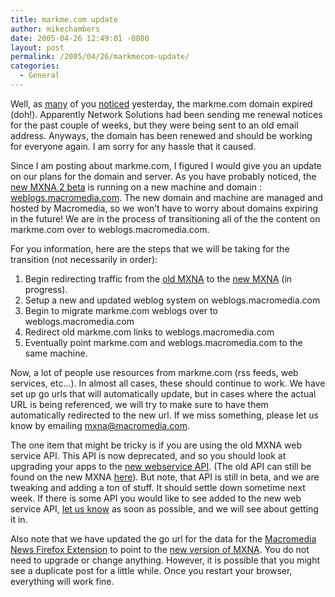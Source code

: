 ```yaml
---
title: markme.com update
author: mikechambers
date: 2005-04-26 12:49:01 -0800
layout: post
permalink: /2005/04/26/markmecom-update/
categories:
  - General
---
```



Well, as [many][1] of you [noticed][2] yesterday, the markme.com domain expired (doh!). Apparently Network Solutions had been sending me renewal notices for the past couple of weeks, but they were being sent to an old email address. Anyways, the domain has been renewed and should be working for everyone again. I am sorry for any hassle that it caused.  
<!--more-->

  
Since I am posting about markme.com, I figured I would give you an update on our plans for the domain and server. As you have probably noticed, the [new MXNA 2 beta][3] is running on a new machine and domain : [weblogs.macromedia.com][4]. The new domain and machine are managed and hosted by Macromedia, so we won&#8217;t have to worry about domains expiring in the future! We are in the process of transitioning all of the the content on markme.com over to weblogs.macromedia.com. 

For you information, here are the steps that we will be taking for the transition (not necessarily in order):

1. Begin redirecting traffic from the [old MXNA][5] to the [new MXNA][3] (in progress).  
2. Setup a new and updated weblog system on weblogs.macromedia.com  
3. Begin to migrate markme.com weblogs over to weblogs.macromedia.com  
4. Redirect old markme.com links to weblogs.macromedia.com  
5. Eventually point markme.com and weblogs.macromedia.com to the same machine.

Now, a lot of people use resources from markme.com (rss feeds, web services, etc...). In almost all cases, these should continue to work. We have set up go urls that will automatically update, but in cases where the actual URL is being referenced, we will try to make sure to have them automatically redirected to the new url. If we miss something, please let us know by emailing <mxna@macromedia.com>.

The one item that might be tricky is if you are using the old MXNA web service API. This API is now deprecated, and so you should look at upgrading your apps to the [new webservice API][6]. (The old API can still be found on the new MXNA [here][7]). But note, that API is still in beta, and we are tweaking and adding a ton of stuff. It should settle down sometime next week. If there is some API you would like to see added to the new web service API, [let us know][8] as soon as possible, and we will see about getting it in.

Also note that we have updated the go url for the data for the [Macromedia News Firefox Extension][9] to point to the [new version of MXNA][3]. You do not need to upgrade or change anything. However, it is possible that you might see a duplicate post for a little while. Once you restart your browser, everything will work fine.

 [1]: http://blog.andre-michelle.com/2005/macromedia-news-aggregator-gone/
 [2]: http://clearsoftware.net/client/index.cfm?mode=entry&entry=794E841B-E081-2BAC-69390947B5EC6987
 [3]: http://weblogs.macromedia.com/mxna/
 [4]: http://weblogs.macromedia.com/
 [5]: http://www.markme.com/mxna/
 [6]: http://weblogs.macromedia.com/mxna/Developers.cfm
 [7]: http://weblogs.macromedia.com/mxna/webservices/mxna.cfc?wsdl
 [8]: mailto:mxna@macromedia.com
 [9]: http://weblogs.macromedia.com/mxna/Downloads.cfm